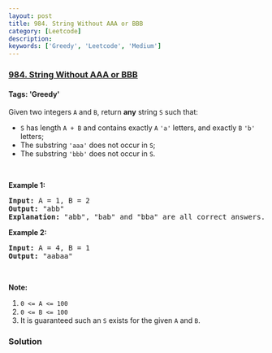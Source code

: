 ```yaml
---
layout: post
title: 984. String Without AAA or BBB
category: [Leetcode]
description: 
keywords: ['Greedy', 'Leetcode', 'Medium']
---
```

### [984. String Without AAA or BBB](https://leetcode.com/problems/string-without-aaa-or-bbb)

#### Tags: 'Greedy'

<div class="content__u3I1 question-content__JfgR"><div><p>Given two integers <code>A</code> and <code>B</code>, return <strong>any</strong> string <code>S</code> such that:</p>
<ul>
<li><code>S</code> has length <code>A + B</code> and contains exactly <code>A</code> <code>'a'</code> letters, and exactly <code>B</code> <code>'b'</code> letters;</li>
<li>The substring <code>'aaa'</code> does not occur in <code>S</code>;</li>
<li>The substring <code>'bbb'</code> does not occur in <code>S</code>.</li>
</ul>
<p> </p>
<p><strong>Example 1:</strong></p>
<pre><strong>Input: </strong>A = <span id="example-input-1-1">1</span>, B = <span id="example-input-1-2">2</span>
<strong>Output: </strong><span id="example-output-1">"abb"
</span><strong>Explanation:</strong> "abb", "bab" and "bba" are all correct answers.
</pre>
<div>
<p><strong>Example 2:</strong></p>
<pre><strong>Input: </strong>A = <span id="example-input-2-1">4</span>, B = <span id="example-input-2-2">1</span>
<strong>Output: </strong><span id="example-output-2">"aabaa"</span></pre>
<p> </p>
</div>
<p><strong>Note:</strong></p>
<ol>
<li><code>0 &lt;= A &lt;= 100</code></li>
<li><code>0 &lt;= B &lt;= 100</code></li>
<li>It is guaranteed such an <code>S</code> exists for the given <code>A</code> and <code>B</code>.</li>
</ol>
</div></div>

### Solution
